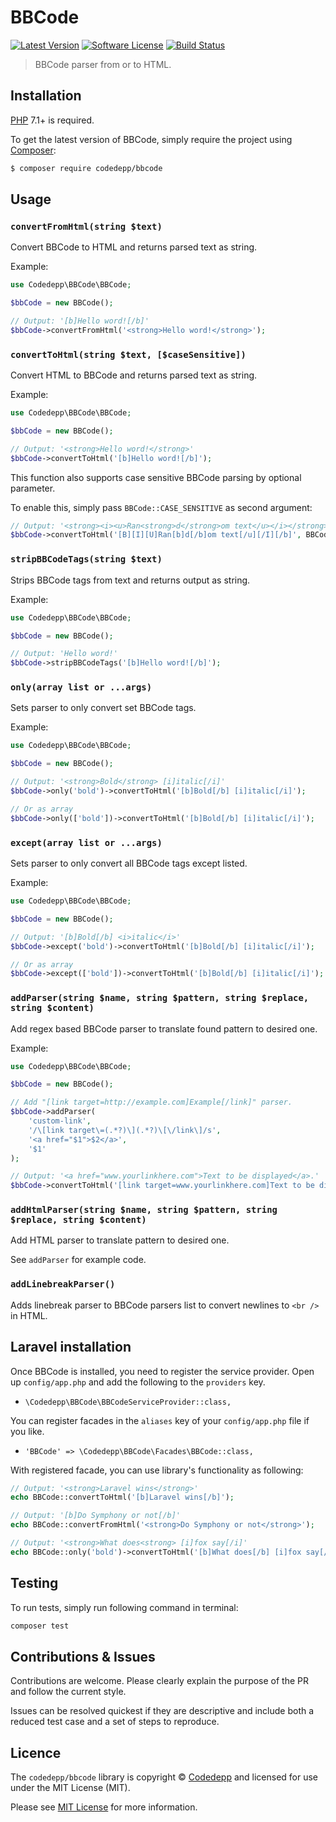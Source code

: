 BBCode
================

[![Latest Version](https://img.shields.io/github/release/codedepp/bbcode.svg?style=flat-square)](https://github.com/codedepp/bbcode/releases)
[![Software License](https://img.shields.io/badge/license-MIT-brightgreen.svg?style=flat-square)](LICENSE.md)
[![Build Status](https://travis-ci.org/codedepp/bbcode.svg?branch=master)](https://travis-ci.org/codedepp/bbcode)

> BBCode parser from or to HTML.

## Installation

[PHP](https://php.net) 7.1+ is required. 

To get the latest version of BBCode, simply require the project using [Composer](https://getcomposer.org):

```bash
$ composer require codedepp/bbcode
```

## Usage

### `convertFromHtml(string $text)`
Convert BBCode to HTML and returns parsed text as string.

Example:
```php
use Codedepp\BBCode\BBCode;

$bbCode = new BBCode();

// Output: '[b]Hello word![/b]'
$bbCode->convertFromHtml('<strong>Hello word!</strong>');
```

### `convertToHtml(string $text, [$caseSensitive])`
Convert HTML to BBCode and returns parsed text as string.

Example:
```php
use Codedepp\BBCode\BBCode;

$bbCode = new BBCode();

// Output: '<strong>Hello word!</strong>'
$bbCode->convertToHtml('[b]Hello word![/b]');
```

This function also supports case sensitive BBCode parsing by optional parameter.

To enable this, simply pass `BBCode::CASE_SENSITIVE` as second argument:
```php
// Output: '<strong><i><u>Ran<strong>d</strong>om text</u></i></strong>'
$bbCode->convertToHtml('[B][I][U]Ran[b]d[/b]om text[/u][/I][/b]', BBCode::CASE_SENSITIVE);
```

### `stripBBCodeTags(string $text)`
Strips BBCode tags from text and returns output as string.

Example:
```php
use Codedepp\BBCode\BBCode;

$bbCode = new BBCode();

// Output: 'Hello word!'
$bbCode->stripBBCodeTags('[b]Hello word![/b]');
```

### `only(array list or ...args)`
Sets parser to only convert set BBCode tags.

Example:
```php
use Codedepp\BBCode\BBCode;

$bbCode = new BBCode();

// Output: '<strong>Bold</strong> [i]italic[/i]'
$bbCode->only('bold')->convertToHtml('[b]Bold[/b] [i]italic[/i]');

// Or as array
$bbCode->only(['bold'])->convertToHtml('[b]Bold[/b] [i]italic[/i]');
```

### `except(array list or ...args)`
Sets parser to only convert all BBCode tags except listed.

Example:
```php
use Codedepp\BBCode\BBCode;

$bbCode = new BBCode();

// Output: '[b]Bold[/b] <i>italic</i>'
$bbCode->except('bold')->convertToHtml('[b]Bold[/b] [i]italic[/i]');

// Or as array
$bbCode->except(['bold'])->convertToHtml('[b]Bold[/b] [i]italic[/i]');
```

### `addParser(string $name, string $pattern, string $replace, string $content)`
Add regex based BBCode parser to translate found pattern to desired one.

Example:
```php
use Codedepp\BBCode\BBCode;

$bbCode = new BBCode();

// Add "[link target=http://example.com]Example[/link]" parser.
$bbCode->addParser(
    'custom-link',
    '/\[link target\=(.*?)\](.*?)\[\/link\]/s',
    '<a href="$1">$2</a>',
    '$1'
);

// Output: '<a href="www.yourlinkhere.com">Text to be displayed</a>.'
$bbCode->convertToHtml('[link target=www.yourlinkhere.com]Text to be displayed[/link].');
```

### `addHtmlParser(string $name, string $pattern, string $replace, string $content)`
Add HTML parser to translate pattern to desired one.

See `addParser` for example code.

### `addLinebreakParser()`

Adds linebreak parser to BBCode parsers list to convert newlines to `<br />` in HTML.

## Laravel installation

Once BBCode is installed, you need to register the service provider. Open up `config/app.php` and add the following to the `providers` key.

* `\Codedepp\BBCode\BBCodeServiceProvider::class,`

You can register facades in the `aliases` key of your `config/app.php` file if you like.

* `'BBCode' => \Codedepp\BBCode\Facades\BBCode::class,`

With registered facade, you can use library's functionality as following:
```php
// Output: '<strong>Laravel wins</strong>'
echo BBCode::convertToHtml('[b]Laravel wins[/b]');

// Output: '[b]Do Symphony or not[/b]'
echo BBCode::convertFromHtml('<strong>Do Symphony or not</strong>');

// Output: '<strong>What does<strong> [i]fox say[/i]'
echo BBCode::only('bold')->convertToHtml('[b]What does[/b] [i]fox say[/i]');
```

## Testing
To run tests, simply run following command in terminal:
```bash
composer test
```

## Contributions & Issues
Contributions are welcome. Please clearly explain the purpose of the PR and follow the current style.

Issues can be resolved quickest if they are descriptive and include both a reduced test case and a set of steps to reproduce.

## Licence
The `codedepp/bbcode` library is copyright © [Codedepp](http://codedepp.com) and licensed for use under the MIT License (MIT).

Please see [MIT License](LICENSE) for more information.

